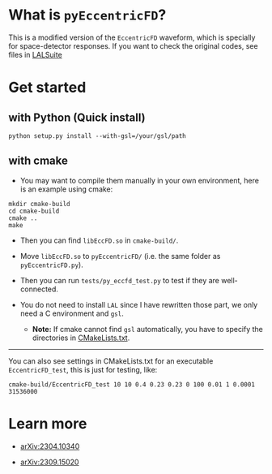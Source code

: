 # What is `pyEccentricFD`?

This is a modified version of the `EccentricFD` waveform, which is specially for space-detector responses. 
If you want to check the original codes, see files in [LALSuite](https://github.com/lscsoft/lalsuite/tree/master/lalsimulation/lib)

# Get started

## with Python (Quick install)

```shell
python setup.py install --with-gsl=/your/gsl/path
```

## with cmake

- You may want to compile them manually in your own environment, here is an example using cmake:

```shell
mkdir cmake-build
cd cmake-build
cmake ..
make
```

- Then you can find `libEccFD.so` in `cmake-build/`.

- Move `libEccFD.so` to `pyEccentricFD/` (i.e. the same folder as `pyEccentricFD.py`).

- Then you can run `tests/py_eccfd_test.py` to test if they are well-connected.

- You do not need to install `LAL` since I have rewritten those part, we only need a C environment and `gsl`.

  - **Note:** If cmake cannot find `gsl` automatically, you have to specify the directories in [CMakeLists.txt](https://github.com/HumphreyWang/pyEccentricFD/blob/master/CMakeLists.txt).

---

You can also see settings in CMakeLists.txt for an executable `EccentricFD_test`, this is just for testing, like:

```shell
cmake-build/EccentricFD_test 10 10 0.4 0.23 0.23 0 100 0.01 1 0.0001 31536000
```

# Learn more

- [arXiv:2304.10340](https://arxiv.org/abs/2304.10340)

- [arXiv:2309.15020](https://arxiv.org/abs/2309.15020)